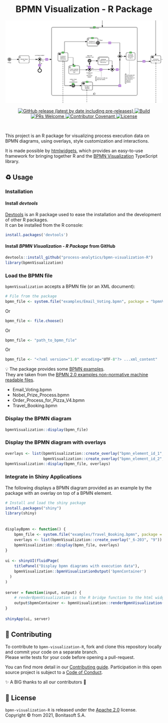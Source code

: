 <h1 align="center">BPMN Visualization - R Package</h1>
<div align="center">
    <p align="center"> <img title="Email Voting BPMN Diagram with overlays" src="doc/example_email_voting_with_overlays.png" alt="Email Voting BPMN Diagram with overlays"></p>
    <p align="center">
        <a href="https://github.com/process-analytics/bpmn-visualization-R/releases">
          <img alt="GitHub release (latest by date including pre-releases)" src="https://img.shields.io/github/v/release/process-analytics/bpmn-visualization-R?label=changelog&include_prereleases"> 
        </a>
        <a href="https://github.com/process-analytics/bpmn-visualization-R/actions/workflows/R-CMD-check.yaml">
          <img alt="Build" src="https://github.com/process-analytics/bpmn-visualization-R/workflows/R-CMD-check/badge.svg"> 
        </a>
        <br>
        <a href="CONTRIBUTING.md">
          <img alt="PRs Welcome" src="https://img.shields.io/badge/PRs-welcome-ff69b4.svg?style=flat-square"> 
        </a>
        <a href="https://github.com/process-analytics/.github/blob/main/CODE_OF_CONDUCT.md">
          <img alt="Contributor Covenant" src="https://img.shields.io/badge/Contributor%20Covenant-v2.0%20adopted-ff69b4.svg"> 
        </a> 
        <a href="LICENSE">
          <img alt="License" src="https://img.shields.io/github/license/process-analytics/bpmn-visualization-R?color=blue"> 
        </a>
    </p>
</div>  
<br>

This project is an R package for visualizing process execution data on BPMN diagrams, using overlays, style customization and interactions.

It is made possible by [htmlwidgets](http://www.htmlwidgets.org/), which provides an easy-to-use framework for bringing together R and the [BPMN Visualization](https://github.com/process-analytics/bpmn-visualization-js) TypeScript library.

## ♻️ Usage
### Installation
#### Install _devtools_  
[Devtools](https://www.rdocumentation.org/packages/devtools) is an R package used to ease the installation and the development of other R packages.  
It can be installed from the R console: 
```r
install.packages('devtools')
```

#### Install _BPMN Visualization - R Package_ from GitHub
```r
devtools::install_github("process-analytics/bpmn-visualization-R")
library(bpmnVisualization)
```

### Load the BPMN file
`bpmnVisualization` accepts a BPMN file (or an XML document):

```r
# File from the package
bpmn_file <- system.file("examples/Email_Voting.bpmn", package = "bpmnVisualization")
```

Or
```r
bpmn_file <- file.choose()
```

Or
```r
bpmn_file <- "path_to_bpmn_file"
```

Or
```r
bpmn_file <- "<?xml version="1.0" encoding="UTF-8"?> ...xml_content"
```

💡 The package provides some [BPMN examples](./inst/examples). \
They are taken from the [BPMN 2.0 examples non-normative machine readable files](https://www.omg.org/spec/BPMN/2.0).
- Email_Voting.bpmn
- Nobel_Prize_Process.bpmn
- Order_Process_for_Pizza_V4.bpmn
- Travel_Booking.bpmn

### Display the BPMN diagram
```r
bpmnVisualization::display(bpmn_file)
```


### Display the BPMN diagram with overlays

```r
overlays <- list(bpmnVisualization::create_overlay("bpmn_element_id_1", "42"), 
                 bpmnVisualization::create_overlay("bpmn_element_id_2", "9"))
bpmnVisualization::display(bpmn_file, overlays)
```


### Integrate in Shiny Applications

The following displays a BPMN diagram provided as an example by the package with an overlay on top of a BPMN element.

```r
# Install and load the shiny package
install.packages("shiny")
library(shiny)


displayBpmn <- function() {
    bpmn_file <- system.file("examples/Travel_Booking.bpmn", package = "bpmnVisualization")
    overlays <- list(bpmnVisualization::create_overlay("_6-203", "9"))
    bpmnVisualization::display(bpmn_file, overlays)
}

ui <- shinyUI(fluidPage(
    titlePanel("Display bpmn diagrams with execution data"),
    bpmnVisualization::bpmnVisualizationOutput('bpmnContainer')
  )
)

server = function(input, output) {
    # renderBpmnVisualization is the R bridge function to the html widgets
    output$bpmnContainer <- bpmnVisualization::renderBpmnVisualization({ displayBpmn() })
}

shinyApp(ui, server)
```

## 🔧 Contributing

To contribute to `bpmn-visualization-R`, fork and clone this repository locally and commit your code on a separate branch. \
Please write tests for your code before opening a pull-request.

You can find more detail in our [Contributing guide](CONTRIBUTING.md). Participation in this open source project is subject to a [Code of Conduct](CODE_OF_CONDUCT.md).

✨ A BIG thanks to all our contributors 🙂

## 📃 License

`bpmn-visualization-R` is released under the [Apache 2.0](LICENSE) license. \
Copyright &copy; from 2021, Bonitasoft S.A.
